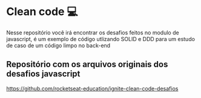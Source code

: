 # Clean code 💻

Nesse repositório você irá encontrar os desafios feitos no modulo de javascript, é um exemplo de código utlizando SOLID e DDD para um estudo de caso de um código limpo no back-end

## Repositório com os arquivos originais dos desafios javascript
https://github.com/rocketseat-education/ignite-clean-code-desafios
